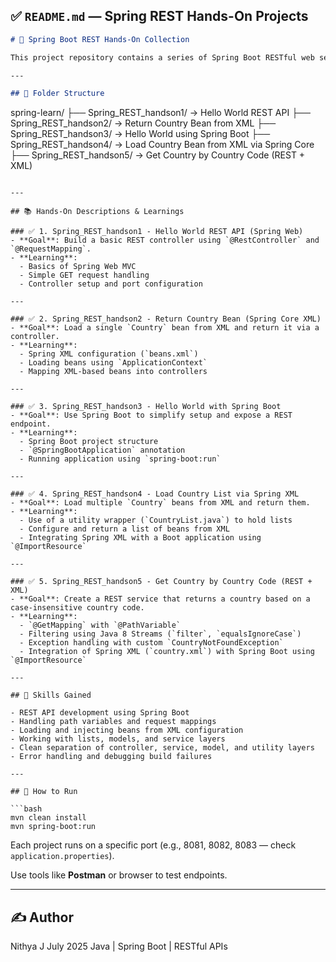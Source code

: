 ## ✅ `README.md` — Spring REST Hands-On Projects

```markdown
# 🌱 Spring Boot REST Hands-On Collection

This project repository contains a series of Spring Boot RESTful web service hands-on exercises, designed to build practical skills in Java backend development using the Spring Framework.

---

## 📁 Folder Structure

```

spring-learn/
├── Spring\_REST\_handson1/         → Hello World REST API
├── Spring\_REST\_handson2/         → Return Country Bean from XML
├── Spring\_REST\_handson3/         → Hello World using Spring Boot
├── Spring\_REST\_handson4/         → Load Country Bean from XML via Spring Core
├── Spring\_REST\_handson5/         → Get Country by Country Code (REST + XML)

````

---

## 📚 Hands-On Descriptions & Learnings

### ✅ 1. Spring_REST_handson1 - Hello World REST API (Spring Web)
- **Goal**: Build a basic REST controller using `@RestController` and `@RequestMapping`.
- **Learning**:
  - Basics of Spring Web MVC
  - Simple GET request handling
  - Controller setup and port configuration

---

### ✅ 2. Spring_REST_handson2 - Return Country Bean (Spring Core XML)
- **Goal**: Load a single `Country` bean from XML and return it via a controller.
- **Learning**:
  - Spring XML configuration (`beans.xml`)
  - Loading beans using `ApplicationContext`
  - Mapping XML-based beans into controllers

---

### ✅ 3. Spring_REST_handson3 - Hello World with Spring Boot
- **Goal**: Use Spring Boot to simplify setup and expose a REST endpoint.
- **Learning**:
  - Spring Boot project structure
  - `@SpringBootApplication` annotation
  - Running application using `spring-boot:run`

---

### ✅ 4. Spring_REST_handson4 - Load Country List via Spring XML
- **Goal**: Load multiple `Country` beans from XML and return them.
- **Learning**:
  - Use of a utility wrapper (`CountryList.java`) to hold lists
  - Configure and return a list of beans from XML
  - Integrating Spring XML with a Boot application using `@ImportResource`

---

### ✅ 5. Spring_REST_handson5 - Get Country by Country Code (REST + XML)
- **Goal**: Create a REST service that returns a country based on a case-insensitive country code.
- **Learning**:
  - `@GetMapping` with `@PathVariable`
  - Filtering using Java 8 Streams (`filter`, `equalsIgnoreCase`)
  - Exception handling with custom `CountryNotFoundException`
  - Integration of Spring XML (`country.xml`) with Spring Boot using `@ImportResource`

---

## 🧠 Skills Gained

- REST API development using Spring Boot
- Handling path variables and request mappings
- Loading and injecting beans from XML configuration
- Working with lists, models, and service layers
- Clean separation of controller, service, model, and utility layers
- Error handling and debugging build failures

---

## 🚀 How to Run

```bash
mvn clean install
mvn spring-boot:run
````

Each project runs on a specific port (e.g., 8081, 8082, 8083 — check `application.properties`).

Use tools like **Postman** or browser to test endpoints.

---

## ✍️ Author

Nithya J
July 2025
Java | Spring Boot | RESTful APIs

